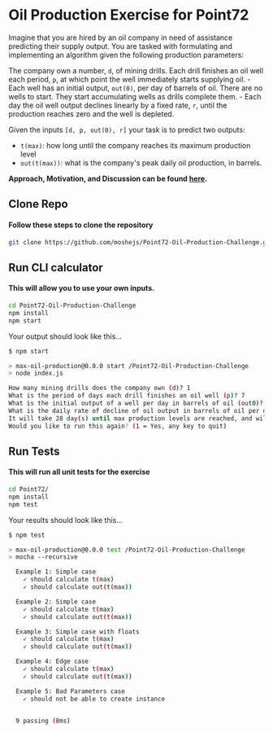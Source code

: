 # Oil Production Exercise for Point72

Imagine that you are hired by an oil company in need of assistance predicting their supply output. You are tasked with formulating and implementing an algorithm given the following production parameters:

The company own a number, `d`, of mining drills. Each drill finishes an oil well each period, `p`, at which point the well immediately starts supplying oil. - Each well has an initial output, `out(0)`, per day of barrels of oil. There are no wells to start. They start accumulating wells as drills complete them. - Each day the oil well output declines linearly by a fixed rate, `r`, until the production reaches zero and the well is depleted.

Given the inputs `[d, p, out(0), r]` your task is to predict two outputs: 
- `t(max)`: how long until the company reaches its maximum production level 
- `out(t(max))`: what is the company's peak daily oil production, in barrels.

**Approach, Motivation, and Discussion can be found [here](EXPLANATION.md).**

## Clone Repo 
#### Follow these steps to clone the repository
``` bash
git clone https://github.com/moshejs/Point72-Oil-Production-Challenge.git
```

## Run CLI calculator
#### This will allow you to use your own inputs.
``` bash
cd Point72-Oil-Production-Challenge
npm install
npm start
```

Your output should look like this...
``` bash
$ npm start

> max-oil-production@0.0.0 start /Point72-Oil-Production-Challenge
> node index.js

How many mining drills does the company own (d)? 1
What is the period of days each drill finishes an oil well (p)? 7
What is the initial output of a well per day in barrels of oil (out0)? 300
What is the daily rate of decline of oil output in barrels of oil per day (r)? 11
It will take 28 day(s) until max production levels are reached, and will yield 738 barrel(s) of oil!
Would you like to run this again? (1 = Yes, any key to quit) 
```

## Run Tests
#### This will run all unit tests for the exercise
``` bash
cd Point72/
npm install
npm test
```
Your results should look like this...
``` bash
$ npm test

> max-oil-production@0.0.0 test /Point72-Oil-Production-Challenge
> mocha --recursive

  Example 1: Simple case
    ✓ should calculate t(max)
    ✓ should calculate out(t(max))

  Example 2: Simple case
    ✓ should calculate t(max)
    ✓ should calculate out(t(max))

  Example 3: Simple case with floats
    ✓ should calculate t(max)
    ✓ should calculate out(t(max))

  Example 4: Edge case
    ✓ should calculate t(max)
    ✓ should calculate out(t(max))

  Example 5: Bad Parameters case
    ✓ should not be able to create instance


  9 passing (8ms)
```
